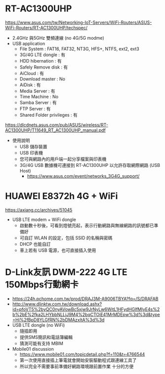 # RT-AC1300UHP
https://www.asus.com/tw/Networking-IoT-Servers/WiFi-Routers/ASUS-WiFi-Routers/RT-AC1300UHP/techspec/
- 2.4GHz 與5GHz 雙頻連線 (no 4G/5G modme)
- USB application
  - File System : FAT16, FAT32, NT3G, HFS+, NTFS, ext2, ext3
  - 3G/4G LTE dongle : 有
  - HDD hibernation : 有
  - Safely Remove disk : 有
  - AiCloud : 有
  - Download master : No
  - AiDisk : 有
  - Media Server : 有
  - Time Machine : No
  - Samba Server : 有
  - FTP Server : 有
  - Shared Folder privileges : 有

https://dlcdnets.asus.com/pub/ASUS/wireless/RT-AC1300UHP/T11649_RT_AC1300UHP_manual.pdf
- 使用說明
  - USB 儲存裝置
  - USB 印表機
  - 您可與網路內的用戶端一起分享檔案與印表機
  - 3G/4G USB 數據機可連接到 RT-AC1300UHP 以允許存取網際網路 (USB Host)
    - https://www.asus.com/event/networks_3G4G_support/

# HUAWEI E8372h 4G + WiFi
https://axiang.cc/archives/51045
- USB LTE modem + WiFi dongle
  - 啟動數十秒後，可看到燈號亮起，表示行動網路與無線網路的訊號都已準備好
  - 可自訂 WLAN 的設定，包括 SSID 的名稱與密碼
  - DHCP 也能自訂
  - 車上若有 USB 電源，也可直接插入使用

# D-Link友訊 DWM-222 4G LTE 150Mbps行動網卡
- https://24h.pchome.com.tw/prod/DRAJ3M-A9006TBYA?fq=/S/DRAFAB
- http://www.dlinktw.com.tw/download.ashx?id=pfoVT5%2byQC0nyAVowBc5xjw9JrNyLw6WitL1HFydHGIfMlyE4s%2b%2bE%2fka2LHYbbNLLjJ9M4%2bqCTOiE41MrMDEpw%3d%3d&type=Hi%2fBpD8YLGfRN%2bDMAzxltA%3d%3d
- USB LTE dongle (no WiFi)
  - 隨插即用
  - 提供SMS簡訊和電話簿編輯
  - 猜測可能有支持 MBIM
- Mobile01 discussion
  - https://www.mobile01.com/topicdetail.php?f=110&t=4766544
  - 第一次使用直接插上筆電就會開始安裝驅動程式跟連線工具了
  - 所以完全不需要事前準備好網路環境跟前置作業 十分的方便

